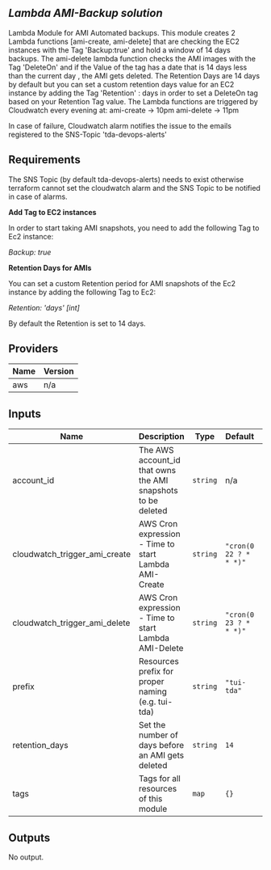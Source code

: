## *Lambda AMI-Backup solution*
Lambda Module for AMI Automated backups. This module creates 2 Lambda functions [ami-create, ami-delete] that are checking the EC2 instances with the Tag 'Backup:true' and hold a window of 14 days backups.
The ami-delete lambda function checks the AMI images with the Tag 'DeleteOn' and if the Value of the tag has a date that is 14 days less than the current day , the AMI gets deleted.
The Retention Days are 14 days by default but you can set a custom retention days value for an EC2 instance by adding the Tag 'Retention' : days   in order to set a DeleteOn tag based on your Retention Tag value.
The Lambda functions are triggered by Cloudwatch every evening at:
ami-create -> 10pm
ami-delete -> 11pm  

In case of failure, Cloudwatch alarm notifies the issue to the emails registered to the SNS-Topic 'tda-devops-alerts'

## Requirements

The SNS Topic (by default tda-devops-alerts) needs to exist otherwise terraform cannot set the cloudwatch alarm and the SNS Topic to be notified in case of alarms.


**Add Tag to EC2 instances**

In order to start taking AMI snapshots, you need to add the following Tag to Ec2 instance:

*Backup: true*


**Retention Days for AMIs**

You can set a custom Retention period for AMI snapshots of the Ec2 instance by adding the following Tag to Ec2:

*Retention: 'days'  [int]*

By default the Retention is set to 14 days.


## Providers

| Name | Version |
|------|---------|
| aws | n/a |

## Inputs

| Name | Description | Type | Default | Required |
|------|-------------|------|---------|:-----:|
| account\_id | The AWS account\_id that owns the AMI snapshots to be deleted | `string` | n/a | yes |
| cloudwatch\_trigger\_ami\_create | AWS Cron expression - Time to start Lambda AMI-Create | `string` | `"cron(0 22 ? * * *)"` | no |
| cloudwatch\_trigger\_ami\_delete | AWS Cron expression - Time to start Lambda AMI-Delete | `string` | `"cron(0 23 ? * * *)"` | no |
| prefix | Resources prefix for proper naming (e.g. tui-tda) | `string` | `"tui-tda"` | no |
| retention\_days | Set the number of days before an AMI gets deleted | `string` | `14` | no |
| tags | Tags for all resources of this module | `map` | `{}` | no |

## Outputs

No output.
